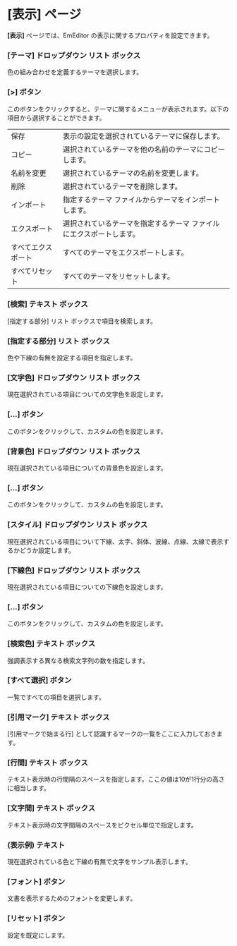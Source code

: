 # \[表示\] ページ

**\[表示\]** ページでは、EmEditor の表示に関するプロパティを設定できます。

### \[テーマ\] ドロップダウン リスト ボックス

色の組み合わせを定義するテーマを選択します。

### \[>\] ボタン

このボタンをクリックすると、テーマに関するメニューが表示されます。以下の項目から選択することができます。

|     |     |
| --- | --- |
| 保存 | 表示の設定を選択されているテーマに保存します。 |
| コピー | 選択されているテーマを他の名前のテーマにコピーします。 |
| 名前を変更 | 選択されているテーマの名前を変更します。 |
| 削除 | 選択されているテーマを削除します。 |
| インポート | 指定するテーマ ファイルからテーマをインポートします。 |
| エクスポート | 選択されているテーマを指定するテーマ ファイルにエクスポートします。 |
| すべてエクスポート | すべてのテーマをエクスポートします。 |
| すべてリセット | すべてのテーマをリセットします。 |

### \[検索\] テキスト ボックス

\[指定する部分\] リスト ボックスで項目を検索します。

### \[指定する部分\] リスト ボックス

色や下線の有無を設定する項目を指定します。

### \[文字色\] ドロップダウン リスト ボックス

現在選択されている項目についての文字色を設定します。

### \[...\] ボタン

このボタンをクリックして、カスタムの色を設定します。

### \[背景色\] ドロップダウン リスト ボックス

現在選択されている項目についての背景色を設定します。

### \[...\] ボタン

このボタンをクリックして、カスタムの色を設定します。

### \[スタイル\] ドロップダウン リスト ボックス

現在選択されている項目について下線、太字、斜体、波線、点線、太線で表示するかどうか設定します。

### \[下線色\] ドロップダウン リスト ボックス

現在選択されている項目についての下線色を設定します。

### \[...\] ボタン

このボタンをクリックして、カスタムの色を設定します。

### \[検索色\] テキスト ボックス

強調表示する異なる検索文字列の数を指定します。

### \[すべて選択\] ボタン

一覧ですべての項目を選択します。

### \[引用マーク\] テキスト ボックス

\[引用マークで始まる行\] として認識するマークの一覧をここに入力しておきます。

### \[行間\] テキスト ボックス

テキスト表示時の行間隔のスペースを指定します。ここの値は10が1行分の高さに相当します。

### \[文字間\] テキスト ボックス

テキスト表示時の文字間隔のスペースをピクセル単位で指定します。

### (表示例) テキスト

現在選択されている色と下線の有無で文字をサンプル表示します。

### \[フォント\] ボタン

文書を表示するためのフォントを変更します。

### \[リセット\] ボタン

設定を既定にします。
